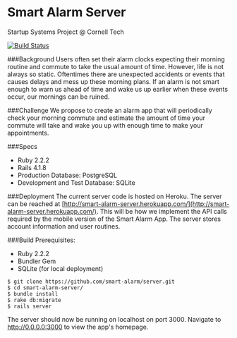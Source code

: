 # Smart Alarm Server
Startup Systems Project @ Cornell Tech

[![Build Status](https://travis-ci.org/smart-alarm/server.svg?branch=master)](https://travis-ci.org/smart-alarm/server)

###Background
Users often set their alarm clocks expecting their morning routine and commute to take the usual amount of time. However, life is not always so static. Oftentimes there are unexpected accidents or events that causes delays and mess up these morning plans. If an alarm is not smart enough to warn us ahead of time and wake us up earlier when these events occur, our mornings can be ruined.

###Challenge
We propose to create an alarm app that will periodically check your morning commute and estimate the amount of time your commute will take and wake you up with enough time to make your appointments.

###Specs
* Ruby 2.2.2
* Rails 4.1.8
* Production Database: PostgreSQL
* Development and Test Database: SQLite

###Deployment
The current server code is hosted on Heroku. The server can be reached at [http://smart-alarm-server.herokuapp.com/](http://smart-alarm-server.herokuapp.com/). This will be how we implement the API calls required by the mobile version of the Smart Alarm App. The server stores account information and user routines.

###Build
Prerequisites:
* Ruby 2.2.2
* Bundler Gem
* SQLite (for local deployment)
```
$ git clone https://github.com/smart-alarm/server.git
$ cd smart-alarm-server/
$ bundle install
$ rake db:migrate
$ rails server
```
The server should now be running on localhost on port 3000. Navigate to http://0.0.0.0:3000 to view the app's homepage.